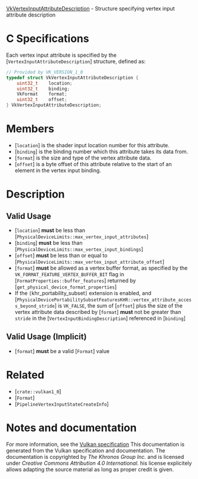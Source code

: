 [VkVertexInputAttributeDescription](https://www.khronos.org/registry/vulkan/specs/1.3-extensions/man/html/VkVertexInputAttributeDescription.html) - Structure specifying vertex input attribute description

# C Specifications
Each vertex input attribute is specified by the
[`VertexInputAttributeDescription`] structure, defined as:
```c
// Provided by VK_VERSION_1_0
typedef struct VkVertexInputAttributeDescription {
    uint32_t    location;
    uint32_t    binding;
    VkFormat    format;
    uint32_t    offset;
} VkVertexInputAttributeDescription;
```

# Members
- [`location`] is the shader input location number for this attribute.
- [`binding`] is the binding number which this attribute takes its data from.
- [`format`] is the size and type of the vertex attribute data.
- [`offset`] is a byte offset of this attribute relative to the start of an element in the vertex input binding.

# Description
## Valid Usage
-  [`location`] **must**  be less than [`PhysicalDeviceLimits::max_vertex_input_attributes`]
-  [`binding`] **must**  be less than [`PhysicalDeviceLimits::max_vertex_input_bindings`]
-  [`offset`] **must**  be less than or equal to [`PhysicalDeviceLimits::max_vertex_input_attribute_offset`]
-  [`format`] **must**  be allowed as a vertex buffer format, as specified by the `VK_FORMAT_FEATURE_VERTEX_BUFFER_BIT` flag in [`FormatProperties::buffer_features`] returned by [`get_physical_device_format_properties`]
-    If the `[`khr_portability_subset`]` extension is enabled, and [`PhysicalDevicePortabilitySubsetFeaturesKHR::vertex_attribute_access_beyond_stride`] is `VK_FALSE`, the sum of [`offset`] plus the size of the vertex attribute data described by [`format`] **must**  not be greater than `stride` in the [`VertexInputBindingDescription`] referenced in [`binding`]

## Valid Usage (Implicit)
-  [`format`] **must**  be a valid [`Format`] value

# Related
- [`crate::vulkan1_0`]
- [`Format`]
- [`PipelineVertexInputStateCreateInfo`]

# Notes and documentation
For more information, see the [Vulkan specification](https://www.khronos.org/registry/vulkan/specs/1.3-extensions/html/vkspec.html)
This documentation is generated from the Vulkan specification and documentation.
The documentation is copyrighted by *The Khronos Group Inc.* and is licensed under *Creative Commons Attribution 4.0 International*.
his license explicitely allows adapting the source material as long as proper credit is given.
        